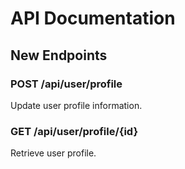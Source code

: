 # API Documentation

## New Endpoints

### POST /api/user/profile
Update user profile information.

### GET /api/user/profile/{id}
Retrieve user profile.
